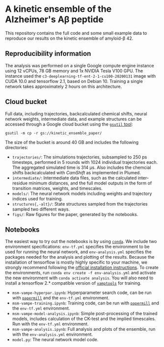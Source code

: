 # A kinetic ensemble of the Alzheimer's Aβ peptide

This repository contains the full code and some small example data to reproduce our results on the kinetic ensemble of amyloid-β 42.

## Reproducibility information
The analysis was performed on a single Google compute engine instance using 12 vCPUs, 78 GB memory and 1x NVIDIA Tesla V100 GPU. The instance used the `c3-deeplearning-tf-ent-2-1-cu100-20200131` image with CUDA 10.0 and tensorflow 2.1, based on Debian 10. Training a single network takes approximately 2 hours on this architecture.

## Cloud bucket
Full data, including trajectories, backcalculated chemical shifts, neural network weights, intermediate data, and example structures can be accessed through a Google cloud bucket using the [`gsutil` tool](https://cloud.google.com/storage/docs/quickstart-gsutil):

`gsutil -m cp -r gs://kinetic_ensemble_paper/`

The size of the bucket is around 40 GB and includes the following directories:

- `trajectories/`: The simulations trajectories, subsampled to 250 ps timesteps, performed in 5 rounds with 1024 individual trajectories each. The aggregated simulated time is 314 µs. Also includes the chemcial shifts backcalculated with *CamShift* as implemented in Plumed.
- `intermediate/`: Intermediate data files, such as the calculated inter-residue minimum distances, and the full model outputs in the form of transition matrices, weights, and timescales.
- `models/`: The neural network models including weights and trajectory indices used for training.
- `structures{,-alt}/`: State structures sampled from the trajectories sampled two different ways.
- `figs/`: Raw figures for the paper, generated by the notebooks.

## Notebooks
The easiest way to try out the notebooks is by using [`conda`](https://www.anaconda.com/products/individual). We include two environment specifications: `env-tf.yml` specifies the environment to be used for running the neural network, and `env-analysis.yml` specifies the packages needed for the analysis and plotting of the results. Because the installation of tensorflow is mostly highly specific to your machine, we strongly recommend following the [official installation instructions](https://www.tensorflow.org/install). To create the environments, run `conda env create -f env-analysis.yml` and activate the new environment with `conda activate analysis`. You will also need to install a tensorflow 2.* compatible version of [`vamptools`](https://github.com/tlhr/deeptime/tree/master/vampnet) for training.

- `msm-vampe-hyperpar.ipynb`: Hyperparameter search code, can be run with [`papermill`](https://papermill.readthedocs.io/en/latest/) and the `env-tf.yml` environment.
- `msm-vampe-training.ipynb`: Training code, can be run with [`papermill`](https://papermill.readthedocs.io/en/latest/) and the `env-tf.yml` environment.
- `msm-vampe-model-analysis.ipynb`: Simple post-processing of the trained models, includes calculation of the CK-test and the implied timescales. Run with the `env-tf.yml` environment.
- `msm-vampe-analysis.ipynb`: Full analysis and plots of the ensemble, run with the `env-analysis.yml` environment.
- `model.py`: The neural network model code.

